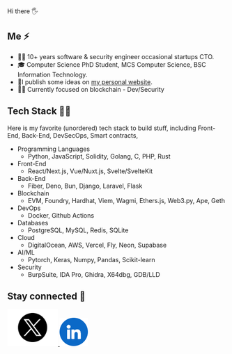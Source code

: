 Hi there :raised_hand_with_fingers_splayed:  

## Me :zap:

- :man_office_worker: 10+ years software & security engineer occasional startups CTO. 
- :mortar_board: Computer Science PhD Student, MCS Computer Science, BSC Information Technology.
- 📝I publish some ideas on [my personal website](https://0xsha.io).
- :man_scientist: Currently focused on blockchain - Dev/Security


## Tech Stack :man_technologist:

Here is my favorite (unordered) tech stack to build stuff, including Front-End, Back-End, DevSecOps, Smart contracts, 

- Programming Languages
  - Python, JavaScript, Solidity, Golang, C, PHP, Rust
- Front-End
  - React/Next.js, Vue/Nuxt.js, Svelte/SvelteKit
- Back-End
  - Fiber, Deno, Bun, Django, Laravel, Flask
- Blockchain
  - EVM, Foundry, Hardhat, Viem, Wagmi, Ethers.js, Web3.py, Ape, Geth
- DevOps
  - Docker, Github Actions
- Databases
  - PostgreSQL, MySQL,  Redis, SQLite
- Cloud
  - DigitalOcean, AWS, Vercel, Fly, Neon, Supabase
- AI/ML
  - Pytorch, Keras, Numpy, Pandas, Scikit-learn
- Security
  - BurpSuite, IDA Pro, Ghidra, X64dbg, GDB/LLD


## Stay connected :handshake:

<div>
<a href="https://twitter.com/0xsha">
<img src="./social-icons/x.png" height=85 weight=85>
</a>

<a href="https://www.linkedin.com/in/shah-r-a18994192/">
<img src="./social-icons/linkedin.png" height=65 weight=65>
</a>

<!-- <a href="https://discordapp.com/users/0xSha">
<img src="./social-icons/discord.png" height=65 weight=65>
</a>
 -->
<!-- <a href="https://www.youtube.com/channel/UCw0IZu3qeE04tctsVhJo3jg">
<img src="./social-icons/youtube.png" height=65 weight=65>
</a>
-->
  
<!-- 
<a href="https://www.twitch.com/0xsha">
<img src="./social-icons/twitch.png" height=65 weight=65>
</a>
-->

</div>

 <!--
## Stats :bar_chart:                                    
                                   
<div>
<img  src="https://github-readme-stats.vercel.app/api?username=0xsha&&show_icons=true&theme=radical"/>
  </a>
<div>  -->
